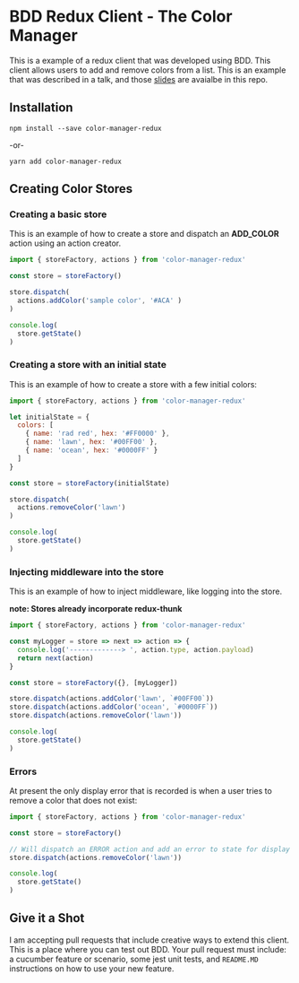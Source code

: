 BDD Redux Client - The Color Manager
====================================
This is a example of a redux client that was developed using BDD. This client allows
users to add and remove colors from a list. This is an example that was described in a talk, and
those [slides](https://github.com/MoonTahoe/color-manager-redux/blob/master/MH%20-%20BDD%20and%20Redux%20Talk.pdf) are avaialbe in this repo.

Installation
------------
`npm install --save color-manager-redux`

  -or-

`yarn add color-manager-redux`

Creating Color Stores
----------------

### Creating a basic store
This is an example of how to create a store and dispatch an __ADD_COLOR__ action
using an action creator.

```javascript
import { storeFactory, actions } from 'color-manager-redux'

const store = storeFactory()

store.dispatch(
  actions.addColor('sample color', '#ACA' )
)

console.log(
  store.getState()
)
```

### Creating a store with an initial state
This is an example of how to create a store with a few initial colors:

```javascript
import { storeFactory, actions } from 'color-manager-redux'

let initialState = {
  colors: [
    { name: 'rad red', hex: '#FF0000' },
    { name: 'lawn', hex: '#00FF00' },
    { name: 'ocean', hex: '#0000FF' }
  ]
}

const store = storeFactory(initialState)

store.dispatch(
  actions.removeColor('lawn')
)

console.log(
  store.getState()
)
```


### Injecting middleware into the store
This is an example of how to inject middleware, like logging into the store.

**note: Stores already incorporate redux-thunk**

```javascript
import { storeFactory, actions } from 'color-manager-redux'

const myLogger = store => next => action => {
  console.log('-------------> ', action.type, action.payload)
  return next(action)
}

const store = storeFactory({}, [myLogger])

store.dispatch(actions.addColor('lawn', `#00FF00`))
store.dispatch(actions.addColor('ocean', `#0000FF`))
store.dispatch(actions.removeColor('lawn'))

console.log(
  store.getState()
)
```

### Errors
At present the only display error that is recorded is when a user tries to remove
a color that does not exist:

```javascript
import { storeFactory, actions } from 'color-manager-redux'

const store = storeFactory()

// Will dispatch an ERROR action and add an error to state for display
store.dispatch(actions.removeColor('lawn'))

console.log(
  store.getState()
)
```

Give it a Shot
--------------
I am accepting pull requests that include creative ways to extend this client. This
is a place where you can test out BDD. Your pull request must include: a cucumber feature
or scenario, some jest unit tests, and `README.MD` instructions on how to use your new feature.
